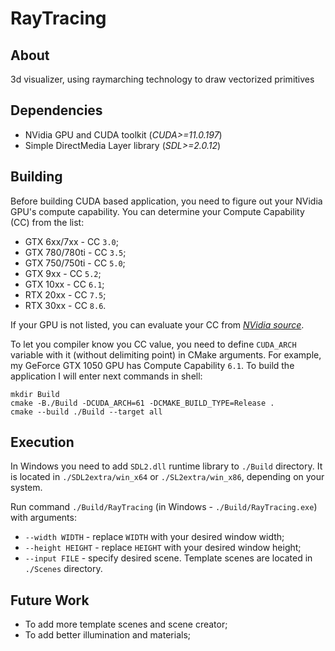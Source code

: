 # RayTracing

## About
3d visualizer, using raymarching technology to draw vectorized primitives

## Dependencies

* NVidia GPU and CUDA toolkit (*CUDA>=11.0.197*)
* Simple DirectMedia Layer library (*SDL>=2.0.12*)

## Building

Before building CUDA based application, you need to figure out your NVidia GPU's compute capability.
You can determine your Compute Capability (CC) from the list:

* GTX 6xx/7xx - CC `3.0`;
* GTX 780/780ti - CC `3.5`;
* GTX 750/750ti - CC `5.0`;
* GTX 9xx - CC `5.2`;
* GTX 10xx - CC `6.1`;
* RTX 20xx - CC `7.5`;
* RTX 30xx - CC `8.6`.

If your GPU is not listed, you can evaluate your CC from *[NVidia source](https://developer.nvidia.com/cuda-gpus)*.

To let you compiler know you CC value, you need to define `CUDA_ARCH` variable with it (without delimiting point) in CMake arguments.
For example, my GeForce GTX 1050 GPU has Compute Capability `6.1`.
To build the application I will enter next commands in shell:

    mkdir Build
    cmake -B./Build -DCUDA_ARCH=61 -DCMAKE_BUILD_TYPE=Release .
    cmake --build ./Build --target all

## Execution

In Windows you need to add `SDL2.dll` runtime library to `./Build` directory.
It is located in `./SDL2extra/win_x64` or `./SL2extra/win_x86`, depending on your system.

Run command `./Build/RayTracing` (in Windows - `./Build/RayTracing.exe`) with arguments:
* `--width WIDTH` - replace `WIDTH` with your desired window width;
* `--height HEIGHT` - replace `HEIGHT` with your desired window height;
* `--input FILE` - specify desired scene. Template scenes are located in `./Scenes` directory.

## Future Work

* To add more template scenes and scene creator;
* To add better illumination and materials;